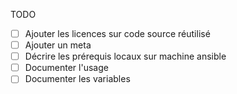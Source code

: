 TODO
- [ ] Ajouter les licences sur code source réutilisé
- [ ] Ajouter un meta
- [ ] Décrire les prérequis locaux sur machine ansible
- [ ] Documenter l'usage
- [ ] Documenter les variables
